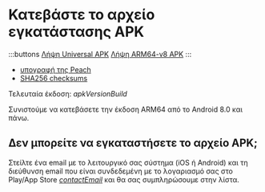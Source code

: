 # Κατεβάστε το αρχείο εγκατάστασης APK

:::buttons
[Λήψη Universal APK]($apkUniversalUrl$)
[Λήψη ARM64-v8 APK]($apkArm64v8Url$)
:::

- [υπογραφή της Peach]($apkSignaturesUrl$)
- [SHA256 checksums]($apkChecksumsUrl$)

Τελευταία έκδοση: $apkVersionBuild$

Συνιστούμε να κατεβάσετε την έκδοση ARM64 από το Android 8.0 και πάνω.

## Δεν μπορείτε να εγκαταστήσετε το αρχείο APK;

Στείλτε ένα email με το λειτουργικό σας σύστημα (iOS ή Android) και τη διεύθυνση email που είναι συνδεδεμένη με το λογαριασμό σας στο Play/App Store [$contactEmail$](mailto:$contactEmail$) και θα σας συμπληρώσουμε στην λίστα.
